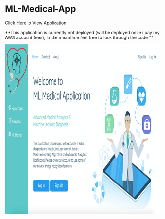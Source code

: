 # ML-Medical-App

Click [Here](http://54.202.56.3:8000/) to View Application

**This application is currently not deployed (will be deployed once i pay my AWS account fees), in the meantime feel free to look through the code **

<img src="https://github.com/AymenRumi/ML-Medical-App/blob/main/app/static/img/mlmedicalapp.png" width="950" height="550">

